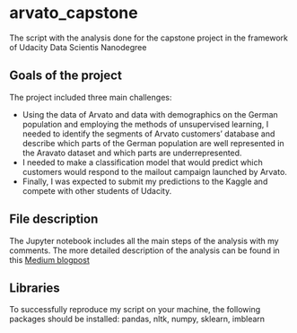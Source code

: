 # arvato_capstone
The script with the analysis done for the capstone project in the framework of Udacity Data Scientis Nanodegree

## Goals of the project

The project included three main challenges:

- Using the data of Arvato and data with demographics on the German population and employing the methods of unsupervised learning, I needed to identify the segments of Arvato customers’ database and describe which parts of the German population are well represented in the Aravato dataset and which parts are underrepresented.
- I needed to make a classification model that would predict which customers would respond to the mailout campaign launched by Arvato.
- Finally, I was expected to submit my predictions to the Kaggle and compete with other students of Udacity.
    
 ## File description
 
The Jupyter notebook includes all the main steps of the analysis with my comments. 
The more detailed description of the analysis can be found in this [Medium blogpost](https://medium.com/@vadimvoskresensky/customer-segmentation-and-classification-for-arvato-financial-services-30568b3e8b9c)

## Libraries

To successfully reproduce my script on your machine, the following packages should be installed: pandas, nltk, numpy, sklearn, imblearn

